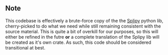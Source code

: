 ## Note

This codebase is effectively a brute-force copy of the the [Splipy](https://github.com/SINTEF/Splipy) python lib, cherry-picked to do what we need while still remaining consistent with the source material. This is quite a bit of overkill for our purposes, so this will either be refined in the futre **or** a complete translation of the Splipy lib will be created as it's own crate. As such, this code should be considered transitional at best.

